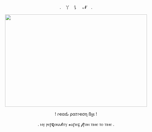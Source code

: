 <p align="center"> . 丫 讠 𝓝 .



<p align="center">
  <img width="460" height="300" src="https://i.pinimg.com/564x/c7/8d/70/c78d708f2a36177757158c396106f1d6.jpg">
</p>
<p align="center"> ! ɾҽαԃ ρα𝜏ɾҽσɳ ßყι !
<p align="center">  . ⲙⲩ ⲣⲉꞅ𝛓ⲟⲛⲁ𝓵ⲓⲧⲩ 𝓿ⲁꞅⲓⲉ𝛓 𝓯ꞅⲟⲙ ⲧⲓⲙⲉ ⲧⲟ ⲧⲓⲙⲉ . 

